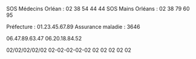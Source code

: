 



SOS Médecins Orléan : 02 38 54 44 44
SOS Mains Orléans : 02 38 79 60 95



Préfecture : 01.23.45.67.89
Assurance maladie : 3646








06.47.89.63.47
06.20.18.84.52



02/02/02/02/02
02-02-02-02-02
02 02 02 02 02